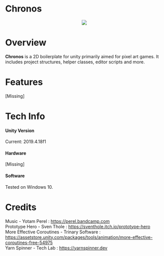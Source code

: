 # Chronos
<p align="center">
  <img  src="https://i.imgur.com/821QDLu.png">
</p>

# Overview
**Chronos** is a 2D boilerplate for unity primarily aimed for pixel art games. It includes project structures, helper classes, editor scripts and more.

# Features
[Missing]

# Tech Info
#### Unity Version
Current: 2019.4.18f1

#### Hardware
[Missing]

#### Software
Tested on Windows 10.

# Credits
Music - Yotam Perel : https://perel.bandcamp.com<br>
Prototype Hero - Sven Thole : https://sventhole.itch.io/prototype-hero<br>
More Effective Coroutines - Trinary Software : https://assetstore.unity.com/packages/tools/animation/more-effective-coroutines-free-54975<br>
Yarn Spinner - Tech Lab : https://yarnspinner.dev<br>

